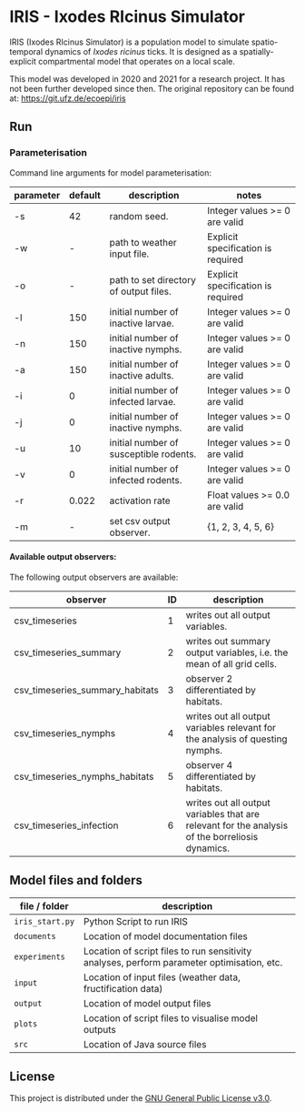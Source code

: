 # IRIS - Ixodes RIcinus Simulator 

IRIS (Ixodes RIcinus Simulator) is a population model to simulate spatio-temporal dynamics of *Ixodes ricinus* ticks. It is designed as a
spatially-explicit compartmental model that operates on a local scale.

This model was developed in 2020 and 2021 for a research project. It has not been further developed since then. The original repository can be found at: https://git.ufz.de/ecoepi/iris

## Run

### Parameterisation

Command line arguments for model parameterisation:

| parameter    | default     | description                            | notes                              |
|--------------|-------------|----------------------------------------|------------------------------------|
| -s           | 42          | random seed.                           | Integer values >= 0 are valid      |
| -w           | -           | path to weather input file.            | Explicit specification is required |
| -o           | -           | path to set directory of output files. | Explicit specification is required |
| -l           | 150         | initial number of inactive larvae.     | Integer values >= 0 are valid      |
| -n           | 150         | initial number of inactive nymphs.     | Integer values >= 0 are valid      |
| -a           | 150         | initial number of inactive adults.     | Integer values >= 0 are valid      |
| -i           | 0           | initial number of infected larvae.     | Integer values >= 0 are valid      |
| -j           | 0           | initial number of inactive nymphs.     | Integer values >= 0 are valid      |
| -u           | 10          | initial number of susceptible rodents. | Integer values >= 0 are valid      |
| -v           | 0           | initial number of infected rodents.    | Integer values >= 0 are valid      |
| -r           | 0.022       | activation rate                        | Float values >= 0.0 are valid      |
| -m           | -           | set csv output observer.               | {1, 2, 3, 4, 5, 6}                 |


#### Available output observers:

The following output observers are available: 

| observer                         | ID  | description                                          | 
|----------------------------------|-----|------------------------------------------------------|
| csv_timeseries                   | 1   | writes out all output variables.                     |
| csv_timeseries_summary           | 2   | writes out summary output variables, i.e. the mean of all grid cells. |
| csv_timeseries_summary_habitats  | 3   | observer 2 differentiated by habitats.               | 
| csv_timeseries_nymphs            | 4   | writes out all output variables relevant for the analysis of questing nymphs. | 
| csv_timeseries_nymphs_habitats   | 5   | observer 4 differentiated by habitats.               |
| csv_timeseries_infection         | 6   | writes out all output variables that are relevant for the analysis of the borreliosis dynamics. |

## Model files and folders

| file / folder        | description                                                                       |
|----------------------|-----------------------------------------------------------------------------------|
| `iris_start.py`      | Python Script to run IRIS                                                         |
| `documents`          | Location of model documentation files           |
| `experiments`        | Location of script files to run sensitivity analyses, perform parameter optimisation, etc.  |
| `input`              | Location of input files (weather data, fructification data)                       |
| `output`             | Location of model output files                                                    |
| `plots`              | Location of script files to visualise model outputs                               |
| `src`                | Location of Java source files                                                     |



## License

This project is distributed under the [GNU General Public License v3.0](./COPYING).
